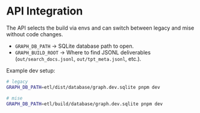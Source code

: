 # API Integration

The API selects the build via envs and can switch between legacy and mise without code changes.

- `GRAPH_DB_PATH` → SQLite database path to open.
- `GRAPH_BUILD_ROOT` → Where to find JSONL deliverables (`out/search_docs.jsonl`, `out/tpt_meta.jsonl`, etc.).

Example dev setup:

```bash
# legacy
GRAPH_DB_PATH=etl/dist/database/graph.dev.sqlite pnpm dev

# mise
GRAPH_DB_PATH=etl/build/database/graph.dev.sqlite pnpm dev
```
